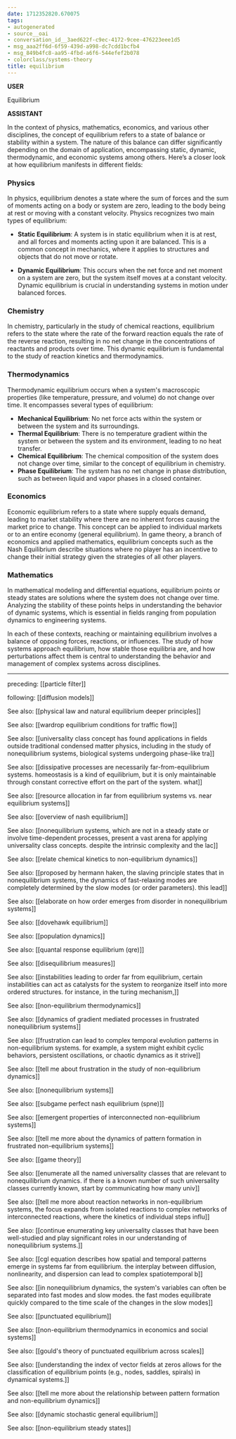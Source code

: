 ```yaml
---
date: 1712352820.670075
tags:
- autogenerated
- source__oai
- conversation_id__3aed622f-c9ec-4172-9cee-476223eee1d5
- msg_aaa2ff6d-6f59-439d-a998-dc7cdd1bcfb4
- msg_849b4fc8-aa95-4fbd-a6f6-544efef2b078
- colorclass/systems-theory
title: equilibrium
---
```


**USER**

Equilibrium


**ASSISTANT**

In the context of physics, mathematics, economics, and various other disciplines, the concept of equilibrium refers to a state of balance or stability within a system. The nature of this balance can differ significantly depending on the domain of application, encompassing static, dynamic, thermodynamic, and economic systems among others. Here’s a closer look at how equilibrium manifests in different fields:

### Physics

In physics, equilibrium denotes a state where the sum of forces and the sum of moments acting on a body or system are zero, leading to the body being at rest or moving with a constant velocity. Physics recognizes two main types of equilibrium:

- **Static Equilibrium**: A system is in static equilibrium when it is at rest, and all forces and moments acting upon it are balanced. This is a common concept in mechanics, where it applies to structures and objects that do not move or rotate.
  
- **Dynamic Equilibrium**: This occurs when the net force and net moment on a system are zero, but the system itself moves at a constant velocity. Dynamic equilibrium is crucial in understanding systems in motion under balanced forces.

### Chemistry

In chemistry, particularly in the study of chemical reactions, equilibrium refers to the state where the rate of the forward reaction equals the rate of the reverse reaction, resulting in no net change in the concentrations of reactants and products over time. This dynamic equilibrium is fundamental to the study of reaction kinetics and thermodynamics.

### Thermodynamics

Thermodynamic equilibrium occurs when a system's macroscopic properties (like temperature, pressure, and volume) do not change over time. It encompasses several types of equilibrium:
  
- **Mechanical Equilibrium**: No net force acts within the system or between the system and its surroundings.
- **Thermal Equilibrium**: There is no temperature gradient within the system or between the system and its environment, leading to no heat transfer.
- **Chemical Equilibrium**: The chemical composition of the system does not change over time, similar to the concept of equilibrium in chemistry.
- **Phase Equilibrium**: The system has no net change in phase distribution, such as between liquid and vapor phases in a closed container.

### Economics

Economic equilibrium refers to a state where supply equals demand, leading to market stability where there are no inherent forces causing the market price to change. This concept can be applied to individual markets or to an entire economy (general equilibrium). In game theory, a branch of economics and applied mathematics, equilibrium concepts such as the Nash Equilibrium describe situations where no player has an incentive to change their initial strategy given the strategies of all other players.

### Mathematics

In mathematical modeling and differential equations, equilibrium points or steady states are solutions where the system does not change over time. Analyzing the stability of these points helps in understanding the behavior of dynamic systems, which is essential in fields ranging from population dynamics to engineering systems.

In each of these contexts, reaching or maintaining equilibrium involves a balance of opposing forces, reactions, or influences. The study of how systems approach equilibrium, how stable those equilibria are, and how perturbations affect them is central to understanding the behavior and management of complex systems across disciplines.


---

preceding: [[particle filter]]  


following: [[diffusion models]]

See also: [[physical law and natural equilibrium deeper principles]]


See also: [[wardrop equilibrium conditions for traffic flow]]


See also: [[universality class concept has found applications in fields outside traditional condensed matter physics, including in the study of nonequilibrium systems, biological systems undergoing phase-like tra]]


See also: [[dissipative processes are necessarily far-from-equilibrium systems. homeostasis is a kind of equilibrium, but it is only maintainable through constant corrective effort on the part of the system. what]]


See also: [[resource allocation in far from equilibrium systems vs. near equilibrium systems]]


See also: [[overview of nash equilibrium]]


See also: [[nonequilibrium systems, which are not in a steady state or involve time-dependent processes, present a vast arena for applying universality class concepts. despite the intrinsic complexity and the lac]]


See also: [[relate chemical kinetics to non-equilibrium dynamics]]


See also: [[proposed by hermann haken, the slaving principle states that in nonequilibrium systems, the dynamics of fast-relaxing modes are completely determined by the slow modes (or order parameters). this lead]]


See also: [[elaborate on how order emerges from disorder in nonequilibrium systems]]


See also: [[dovehawk equilibrium]]


See also: [[population dynamics]]


See also: [[quantal response equilibrium (qre)]]


See also: [[disequilibrium measures]]


See also: [[instabilities leading to order far from equilibrium, certain instabilities can act as catalysts for the system to reorganize itself into more ordered structures. for instance, in the turing mechanism,]]


See also: [[non-equilibrium thermodynamics]]


See also: [[dynamics of gradient mediated processes in frustrated nonequilibrium systems]]


See also: [[frustration can lead to complex temporal evolution patterns in non-equilibrium systems. for example, a system might exhibit cyclic behaviors, persistent oscillations, or chaotic dynamics as it strive]]


See also: [[tell me about frustration in the study of non-equilibrium dynamics]]


See also: [[nonequilibrium systems]]


See also: [[subgame perfect nash equilibrium (spne)]]


See also: [[emergent properties of interconnected non-equilibrium systems]]


See also: [[tell me more about the dynamics of pattern formation in frustrated non-equilibrium systems]]


See also: [[game theory]]


See also: [[enumerate all the named universality classes that are relevant to nonequilibrium dynamics. if there is a known number of such universality classes currently known, start by communicating how many univ]]


See also: [[tell me more about reaction networks in non-equilibrium systems, the focus expands from isolated reactions to complex networks of interconnected reactions, where the kinetics of individual steps influ]]


See also: [[continue enumerating key universality classes that have been well-studied and play significant roles in our understanding of nonequilibrium systems.]]


See also: [[cgl equation describes how spatial and temporal patterns emerge in systems far from equilibrium. the interplay between diffusion, nonlinearity, and dispersion can lead to complex spatiotemporal b]]


See also: [[in nonequilibrium dynamics, the system's variables can often be separated into fast modes and slow modes. the fast modes equilibrate quickly compared to the time scale of the changes in the slow modes]]


See also: [[punctuated equilibrium]]


See also: [[non-equilibrium thermodynamics in economics and social systems]]


See also: [[gould's theory of punctuated equilibrium across scales]]


See also: [[understanding the index of vector fields at zeros allows for the classification of equilibrium points (e.g., nodes, saddles, spirals) in dynamical systems.]]


See also: [[tell me more about the relationship between pattern formation and non-equilibrium dynamics]]


See also: [[dynamic stochastic general equilibrium]]


See also: [[non-equilibrium steady states]]